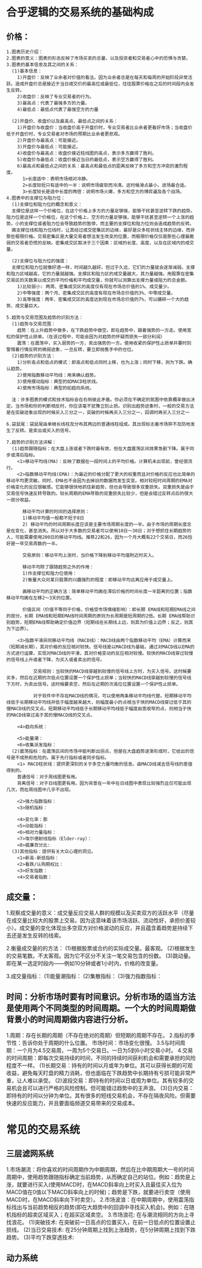 # 合乎逻辑的交易系统的基础构成
## 价格：
    1.图表历史介绍：
    2.图表的意义：图表的形态反映了市场买卖的总量，以及投资者和交易者心中的恐惧与贪婪。
    3.图表的基本信息及其之间的关系：
      (1)基本信息：
        1)开盘价：反映了业余者对价值的看法。因为业余者总是在每天和每周的开始阶段异常活跃。造成开盘价总是接近于当日成交价的最高位或最低位，往往股票价格在之后的时间段内会发生反转。
        2)收盘价：反映了专业交易者的行为。
        3)最高点：代表了最强多方的力量。
        4)最低点：最低点代表了最强空方的力量

      (2)开盘价、收盘价以及最高点、最低点之间的关系：
        1)开盘价与收盘价：当收盘价高于开盘价时，专业交易者比业余者更看好市场；当收盘价低于开盘价时，专业交易者对市场的预期比业余者更悲观。
        2)开盘价与最高点：可能接近。
        3)开盘价与最低点：可能接近。
        4)收盘价与最高点：收盘价接近柱线图的高点，表示多方赢得了胜利。
        5)收盘价与最低点：收盘价接近当日的最低点，表示空方赢得了胜利。
        6)最高点和最低点之间的关系：最高点和最低点的距离反映了多方和空方冲突的激烈程度。
          1>长度适中：表明市场相对冷静。
          2>长度较短只有适中的一半：说明市场疲软而冷清。这时候滑点最小，进场最合适。
          3>长度较长是适中长度的两倍：说明市场火爆，多方和空方的博弈遍及各个战场。
    4.图表中的支撑位与阻力位：
      (1)支撑位和阻力位的概念和意义：
      支撑位是这样一个价格位，在这个价格上多方的力量足够强，能够干扰甚至逆转下跌的趋势。阻力位是这样一个价格位，在这个价格上，空方的力量足够强，能够干扰甚至逆转一个上涨的趋势。小的支撑位或者阻力位会导致趋势的暂停，而主要的支撑位和阻力位则会造成趋势的反转。
      画支撑位线和阻力位线时，让其经过成交密集区的边缘，最好是众多柱状线主体的边缘，而非那些极限价格。交易密集区是大量交易者想法发生改变的位置，而极限价格仅仅是那些心理最脆弱的交易者恐慌的反映。密集成交区取决于三个因素：区域的长度、高度，以及在区域内的成交量。

      (2)支撑位与阻力位的强度：
      支撑位和阻力位就像好酒一样，时间越久越好。但过于久远，它们的力量就会逐渐减弱。支撑和阻力区域越高，它的力量就越强。支撑区和阻力区的成交量越大，其力量越强。用股票在密集交易区的天数乘以成交的平均价格和平均成交量，你就可以测算出支撑力量或阻力的总金额。
        1)比较弱小: 两周、密集成交区的高度仅有现在市场总价值的1%、成交量少。
        2)中等强度：两个月、密集成交区的高度有现在市场总价值的3%、中等成交量。
        3)高等强度：两年、密集成交区的高度达到现在市场总价值的7%，可以碾碎一个大的趋势、成交量巨大。

    5.趋势与交易范围及趋势的识别方法：
      (1)趋势与交易范围：
        趋势：在上升趋势中做多，在下跌趋势中做空。即在趋势中，跟着强势的一方走。使用宽松的保护性止损单。（在该过程中，可能会因为对趋势的怀疑而损失一部分利润）
        震荡：在震荡中，买入弱势的一方，卖出强势的一方。使用收紧的保护性止损单并要时刻警惕着行情反转的微弱迹象，一旦反转，要立即抛售手中的仓位。
      (2)趋势的识别方法：
        1)分析高点和低点的模式：即高点和低点同时上移，也为上涨；同时下移，则为下跌。确认趋势。
        2)使用指数移动平均线：用来确认趋势。
        3)使用摆动指标：典型的如MACD柱状线。
        4)使用市场指标：典型的如趋向系统。

      注：许多图表的模式和技术指标会在右侧彼此矛盾。你必须在不确定的氛围中依靠概率做出决定。当市场和你的判断相反时，你应该毫不犹豫立刻止损。识别出趋势迹象时，一般的交易方法是在突破迹象出现的时候买入三分之一，突破的时候再买入三分之一，回调时再买入三分之一

    6.袋鼠尾：袋鼠尾由单根长线柱及分布其两边的普通线柱组成。其出现标志着市场猝不及防地发生了反转。是卖出或买入的信号。

    7.趋势的识别方法详解：
      (1)趋势跟随指标：在大盘上涨或者下跌时最有效，但在大盘震荡区间效果急剧下降。属于同步或滞后指标。
        <1>移动平均线(MA)：反映了数据在一段时间上的平均价格。计算机未出现前，曾经很流行。
        <2>指数移动平均线(EMA)：为最近的价格分配了更大的权重而且对价格的反应也比简单的移动平均更灵敏。同时，EMA也不会因为去掉旧的数据而发生突变。相对较短时间周期的EMA对价格变化的反应很敏感。它能够很快地抓住新趋势，但也会导致很多双重损失。双重损失是由于交易信号快速反转导致的。较长周期的EMA导致的双重损失比较少，但是会错过反转点后的很大一部分收益。

          移动平均计算的时间的选择原则：
          1)移动平均值一般都不短于8日
          2) 移动平均的时间周期长度应该是主要市场周期长度的一半。由于市场的周期长度总是在变化，甚至消失。所以对于大多数的交易者可以使用10日～30日；对于想抓住长期趋势的人，可能需要使用200日的移动平均线。推荐22和26，因为一个月大概有22个交易日，而26恰好是一年交易周数的一半。

          交易原则：移动平均上涨时，当价格下降到移动平均值附近时买入。

          移动平均除了跟随趋势之外的作用：
          1)作支撑位和阻力位使用：
          2)衡量大众对某只股票的兴趣强烈的程度：即移动平均远离应用于成交量上。

          画移动平均的正确方法：简单移动平均画在滞后价格的时间长度一半距离的位置；指数移动平均画在左移2～3天的位置。

          价值区间（价值不等同于价格，价格受市场情绪影响）：即长期 EMA线和短期EMA线之间的部分。长期 EMA线和短期EMA线时间周期的原则为长周期是短周期的2倍。长期 EMA线帮助识别趋势，短期EMA线帮助确定价值边界（短期线在长期线上边，则其为价值上边界；反之，则其为下边界）。

        <3>指数平滑异同移动平均线（MACD线）：MACD线由两个指数移动平均（EMA）计算而来（短期减长期），其对价格的反应相对较快。信号线是以MACD线为基础，通过对MACD线以EMA的方式进行运算，实现对MACD线的平滑，其对价格变动的反应相对较慢。较快的MACD线穿过较慢的信号线上升或者下降，为买入或者卖出的信号。

              交易规则：当较快的MACD线穿越到较慢的信号线上方时，为买入信号。这时候要买多，然后在近期的次低点位置设置一个保护性止损单；当较快的MACD线穿越到较慢的信号线下方时，为卖出信号。这时候要卖空，然后在近期的次高位位置设置一个保护性止损单。

              对于软件中不存在MACD线的情况，可以使用两条移动平均线代替。短期移动平均线低于长期移动平均线并低于幅度越来越大，则幅度最小的点相当于快的MACD线穿过低于其的慢MACD线的交叉点。短期移动平均线低于长期移动平均线低于幅度由宽收窄的点，则相当于快的MACD线穿过高于其的慢MACD线的交叉点。

        <4>趋向系统：

        <5>能量潮：
        <6>收集派发指标：
      (2)震荡指标：在震荡区间的市场中能判断出拐点，但是在大盘趋势逐渐形成时，它给出的信号是不成熟和危险的。属于先行指标或者同步指标。
        <1> MACD柱状线：提供更深刻的关于多空力量均衡的信息。由MACD线减去信号线的差值得到的。
        普通信号：对于周线图更有用。
        背离信号：对于日线图更有用。因为背景在一年中在日线图中表现比较强烈且仅可能出现几次，而在周线图中几乎不出现。

        <2>强力指数指标：
        <3>随机指标：

        <4>变化率：那
        <5>动能指标：
        <6>相对力量指标：
        <7>埃尔德射线指标（Elder-ray）：
        <8>威廉百分比:
      (3)其他指标：提供有关大众心理的洞见。
        <1>新高-新低指标：
        <2>看跌/认购期权比：
        <3>好友指数：
        <4>交易者指数：

## 成交量：
1.观察成交量的意义：成交量反应交易人群的规模以及买卖双方的活跃水平（尽量在成交量比较大的股票上交易。因为这意味着该市场活跃、流动性好，承担价差较小）。成交量的变化体现出多空双方对价格波动的反应，并且蕴含着趋势是持续下去还是发生反转的线索。

2.衡量成交量的的方法：
(1)根据股票或合约的实际成交量。最客观。
(2)根据发生的交易笔数。不太客观。因为它不区分不关注一笔交易包含的份数。
(3)跳动量。即在某一选定时段内——例如10分钟或者1小时内，价格的改变量。

3.成交量指标：
(1)能量潮指标：
(2)集散指标：
(3)强力指数指标：

## 时间：分析市场时要有时间意识。分析市场的适当方法是使用两个不同类型的时间周期。一个大的时间周期做背景小的时间周期做内容进行分析。
1.周期：存在长期的周期（不存在绝对的周期）但短期的周期不存在。
2.指标的季节性：告诉你处于周期的什么位置。
  市场时间：市场变化很慢。
3.5与时间周期：一个月为4.5交易周，一周为5个交易日。一日为5到6小时交易小时。
4.交易的时间周期：即每次交易持续的时间，不同的持续时间获利机会和需要承担的风险程度不一样。
  (1)长期交易：持有的时间以月或年为单位。其可以获得长期的可观收益，避免每天盯盘的精力消耗，但也面临在下跌趋势中长期持有亏损可能非常严重，让人难以承受。
  (2)波段交易：即持有的时间以日或周为单位。其有较多的交易机会且可以进行严格的风险控制。但可能错过趋势中的主声浪。
  (3)日内交易：即持有的时间以分钟为单位。其有很多的短线交易机会，不存在隔夜风险。但需要快速的反应能力，并且要面临频道交易带来的交易成本。

# 常见的交易系统
## 三层滤网系统
1.市场潮流：将你喜欢的时间周期作为中期周期，然后在比中期周期大一号的时间周期中，使用趋势跟随指标确定当前趋势，从而确定自己的站位。例如：趋势是上涨，就要进行买入(使用MACD时，在MACD斜率向上时买入且最佳买入位为MACD值在0值以下MACD斜率向上的时候)；趋势是下跌，就要进行卖空（使用MACD时，在MACD斜率向下时卖空）。
2.市场波浪：在中期周期中，使用震荡指标找出与当前趋势相反的趋势(即在大趋势中的回调中寻找买入机会)。例如：在随机指标的超卖区域买入；在超买区域卖空。
3.市场浪花: 在与潮流相同的方向上寻找浪花。
  (1)突破技术: 在突破前一日高点的位置买入，在前一日低点的位置设置止损线。
  (2)当日交易技术: 在25分钟周期上找到上涨趋势，在5分钟周期上找到下跌趋势。
  (3)平均下跌穿透技术:

## 动力系统     